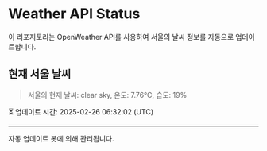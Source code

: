 
# Weather API Status

이 리포지토리는 OpenWeather API를 사용하여 서울의 날씨 정보를 자동으로 업데이트합니다.

## 현재 서울 날씨
> 서울의 현재 날씨: clear sky, 온도: 7.76°C, 습도: 19%

⏳ 업데이트 시간: 2025-02-26 06:32:02 (UTC)

---
자동 업데이트 봇에 의해 관리됩니다.
